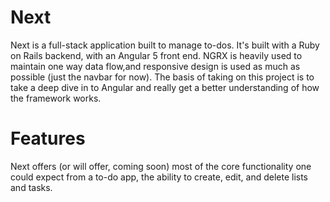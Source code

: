 # Next

Next is a full-stack application built to manage to-dos. It's built with a Ruby on Rails backend, with an Angular 5 front end. NGRX is heavily used to maintain one way data flow,and responsive design is used as much as possible (just the navbar for now). The basis of taking on this project is to take a deep dive in to Angular and really get a better understanding of how the framework works.

# Features

Next offers (or will offer, coming soon) most of the core functionality one could expect from a to-do app, the ability to create, edit, and delete lists and tasks.
